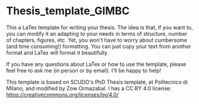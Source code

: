 # Thesis_template_GIMBC
This a LaTex template for writing your thesis. The idea is that, if you want to, you can modify it an adapting to your needs in terms of structure, number of chapters, figures, etc.
Yet, you won't have to worry about cumbersome (and time consuming!) formatting. You can just copy your text from another format and LaTex will format it beautifully. 

If you have any questions about LaTex or how to use the template, please feel free to ask me (in person or by email). I'll be happy to help!



This template is based on SCUDO's PhD Thesis template, at Politecnico di Milano, and modified by Zow Ormazabal. I has a CC BY 4.0 license: https://creativecommons.org/licenses/by/4.0/


